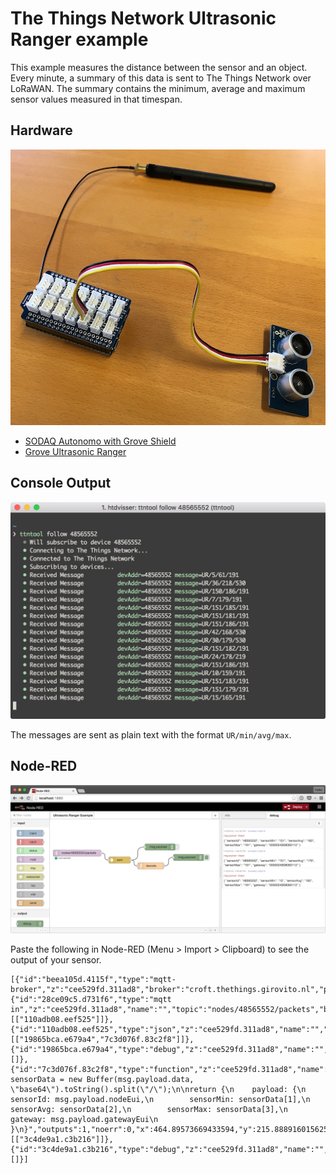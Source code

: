 # The Things Network Ultrasonic Ranger example

This example measures the distance between the sensor and an object. Every minute,
a summary of this data is sent to The Things Network over LoRaWAN. The summary
contains the minimum, average and maximum sensor values measured in that timespan.

## Hardware

![Setup](Setup.jpg)

- [SODAQ Autonomo with Grove Shield](http://shop.sodaq.com/en/sodaq-autonomo-with-grove-shield.html)
- [Grove Ultrasonic Ranger](http://www.seeedstudio.com/depot/grove-ultrasonic-ranger-p-960.html)

## Console Output

![Console Output](ConsoleOutput.png)

The messages are sent as plain text with the format `UR/min/avg/max`.

## Node-RED

![Node-RED](NodeRED.png)

Paste the following in Node-RED (Menu > Import > Clipboard) to see the output of your sensor.

```
[{"id":"beea105d.4115f","type":"mqtt-broker","z":"cee529fd.311ad8","broker":"croft.thethings.girovito.nl","port":"1883","clientid":"","usetls":false,"verifyservercert":true,"compatmode":true,"keepalive":"15","cleansession":true,"willTopic":"","willQos":"0","willRetain":"false","willPayload":"","birthTopic":"","birthQos":"0","birthRetain":"false","birthPayload":""},{"id":"28ce09c5.d731f6","type":"mqtt in","z":"cee529fd.311ad8","name":"","topic":"nodes/48565552/packets","broker":"beea105d.4115f","x":125.89582824707031,"y":156.88888549804688,"wires":[["110adb08.eef525"]]},{"id":"110adb08.eef525","type":"json","z":"cee529fd.311ad8","name":"","x":321.89576721191406,"y":188.888916015625,"wires":[["19865bca.e679a4","7c3d076f.83c2f8"]]},{"id":"19865bca.e679a4","type":"debug","z":"cee529fd.311ad8","name":"","active":false,"console":"false","complete":"false","x":507.89573669433594,"y":128.88888549804688,"wires":[]},{"id":"7c3d076f.83c2f8","type":"function","z":"cee529fd.311ad8","name":"decode","func":"var sensorData = new Buffer(msg.payload.data, \"base64\").toString().split(\"/\");\n\nreturn {\n    payload: {\n        sensorId: msg.payload.nodeEui,\n        sensorMin: sensorData[1],\n        sensorAvg: sensorData[2],\n        sensorMax: sensorData[3],\n        gateway: msg.payload.gatewayEui\n    }\n}","outputs":1,"noerr":0,"x":464.89573669433594,"y":215.888916015625,"wires":[["3c4de9a1.c3b216"]]},{"id":"3c4de9a1.c3b216","type":"debug","z":"cee529fd.311ad8","name":"","active":true,"console":"false","complete":"payload","x":638.8957977294922,"y":176.888916015625,"wires":[]}]
```
